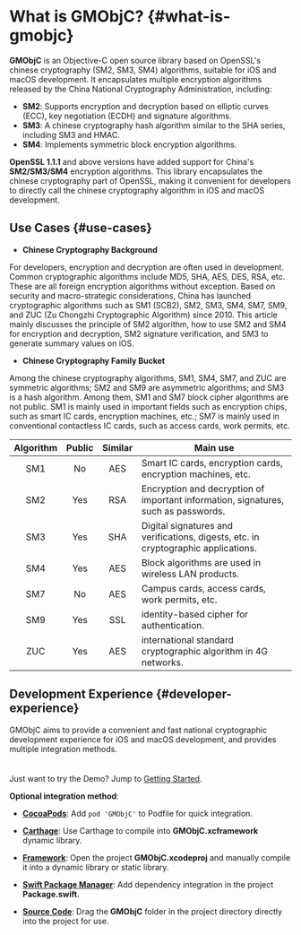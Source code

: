 # What is GMObjC? {#what-is-gmobjc}

**GMObjC** is an Objective-C open source library based on OpenSSL's chinese cryptography (SM2, SM3, SM4) algorithms, suitable for iOS and macOS development. It encapsulates multiple encryption algorithms released by the China National Cryptography Administration, including:

- **SM2**: Supports encryption and decryption based on elliptic curves (ECC), key negotiation (ECDH) and signature algorithms.
- **SM3**: A chinese cryptography hash algorithm similar to the SHA series, including SM3 and HMAC.
- **SM4**: Implements symmetric block encryption algorithms.

**OpenSSL 1.1.1** and above versions have added support for China's **SM2/SM3/SM4** encryption algorithms. This library encapsulates the chinese cryptography part of OpenSSL, making it convenient for developers to directly call the chinese cryptography algorithm in iOS and macOS development.

## Use Cases {#use-cases}

- **Chinese Cryptography Background**

For developers, encryption and decryption are often used in development. Common cryptographic algorithms include MD5, SHA, AES, DES, RSA, etc. These are all foreign encryption algorithms without exception. Based on security and macro-strategic considerations, China has launched cryptographic algorithms such as SM1 (SCB2), SM2, SM3, SM4, SM7, SM9, and ZUC (Zu Chongzhi Cryptographic Algorithm) since 2010. This article mainly discusses the principle of SM2 algorithm, how to use SM2 and SM4 for encryption and decryption, SM2 signature verification, and SM3 to generate summary values ​​on iOS.

- **Chinese Cryptography Family Bucket**

Among the chinese cryptography algorithms, SM1, SM4, SM7, and ZUC are symmetric algorithms; SM2 and SM9 are asymmetric algorithms; and SM3 is a hash algorithm. Among them, SM1 and SM7 block cipher algorithms are not public. SM1 is mainly used in important fields such as encryption chips, such as smart IC cards, encryption machines, etc.; SM7 is mainly used in conventional contactless IC cards, such as access cards, work permits, etc.

| Algorithm | Public | Similar | Main use                                                                           |
| :-------: | :----: | :-----: | ---------------------------------------------------------------------------------- |
|    SM1    |   No   |   AES   | Smart IC cards, encryption cards, encryption machines, etc.                        |
|    SM2    |  Yes   |   RSA   | Encryption and decryption of important information, signatures, such as passwords. |
|    SM3    |  Yes   |   SHA   | Digital signatures and verifications, digests, etc. in cryptographic applications. |
|    SM4    |  Yes   |   AES   | Block algorithms are used in wireless LAN products.                                |
|    SM7    |   No   |   AES   | Campus cards, access cards, work permits, etc.                                     |
|    SM9    |  Yes   |   SSL   | identity-based cipher for authentication.                                          |
|    ZUC    |  Yes   |   AES   | international standard cryptographic algorithm in 4G networks.                     |

## Development Experience {#developer-experience}

GMObjC aims to provide a convenient and fast national cryptographic development experience for iOS and macOS development, and provides multiple integration methods.

<div class="tip custom-block" style="padding-top: 8px">

Just want to try the Demo? Jump to [Getting Started](./getting-started).

</div>

**Optional integration method**:

- **[CocoaPods](./getting-started#install-cocoapods)**: Add `pod 'GMObjC'` to Podfile for quick integration.

- **[Carthage](./getting-started#install-carthage)**: Use Carthage to compile into **GMObjC.xcframework** dynamic library.

- **[Framework](./getting-started#install-framework)**: Open the project **GMObjC.xcodeproj** and manually compile it into a dynamic library or static library.

- **[Swift Package Manager](./getting-started#install-spm)**: Add dependency integration in the project **Package.swift**.

- **[Source Code](./getting-started#install-source)**: Drag the **GMObjC** folder in the project directory directly into the project for use.
